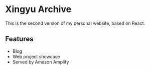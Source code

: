 # Xingyu Archive
This is the second version of my personal website, based on React.

## Features
- Blog
- Web project showcase
- Served by Amazon Amplify
